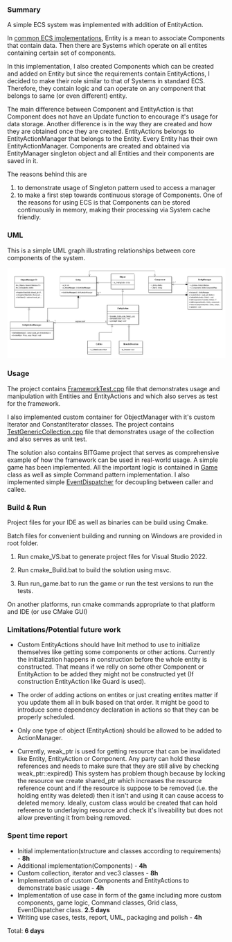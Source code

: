 ### Summary

A simple ECS system was implemented with addition of EntityAction.

In [common ECS implementations](https://en.wikipedia.org/wiki/Entity_component_system#References), Entity is a mean to associate Components that contain data. Then there are Systems which operate on all entites containing certain set of components.

In this implementation, I also created Components which can be created and added on Entity
but since the requirements contain EntityActions, I decided to make their role similar to that of Systems in standard ECS.
Therefore, they contain logic and can operate on any component that belongs to same (or even different) entity.

The main difference between Component and EntityAction is that Component does not have an Update function to encourage it's usage for data storage.
Another difference is in the way they are created and how they are obtained once they are created.
EntityActions belongs to EntityActionManager that belongs to the Entity. Every Entity has their own EntityActionManager.
Components are created and obtained via EntityManager singleton object and all Entities and their components are saved in it.

The reasons behind this are 

1. to demonstrate usage of Singleton pattern used to access a manager
2. to make a first step towards continuous storage of Components. One of the reasons for using ECS is that Components can be stored continuously in memory, making their processing via System cache friendly.

### UML
This is a simple UML graph illustrating relationships between core components of the system.

![UML graph](uml.png)


### Usage

The project contains [FrameworkTest.cpp](/BITFramework/src/Tests/FrameworkTest.cpp) file that demonstrates usage and manipulation with Entities and EntityActions and which also serves as test for the framework.

I also implemented custom container for ObjectManager with it's custom Iterator and ConstantIterator classes.
The project contains [TestGenericCollection.cpp](/BITFramework/src/Tests/GenericCollectionTest.cpp) file that demonstrates usage of the collection and also serves as unit test.

The solution also contains BITGame project that serves as comprehensive example of how the framework can be used in real-world usage.
A simple game has been implemented. All the important logic is contained in [Game](BITGame/src/Game.cpp) class as well as simple Command pattern implementation.
I also implemented simple [EventDispatcher](/BITFramework/src/Core/Events/EventDispatcher.h) for decoupling between caller and callee.

### Build & Run
Project files for your IDE as well as binaries can be build using Cmake.

Batch files for convenient building and running on Windows are provided in root folder.

1. Run cmake_VS.bat to generate project files for Visual Studio 2022.

1. Run cmake_Build.bat to build the solution using msvc.

1. Run run_game.bat to run the game or run the test versions to run the tests.

On another platforms, run cmake commands appropriate to that platform and IDE (or use CMake GUI)

### Limitations/Potential future work

* Custom EntityActions should have Init method to use to initialize themselves like getting some components or other actions. Currently the initialization happens in construction before the whole entity is constructed. That means if we relly on some other Component or EntityAction to be added they might not be constructed yet (If construction EntityAction like Guard is used).

* The order of adding actions on entites or just creating entites matter if you update them all in bulk based on that order. It might be good to introduce some dependency declaration in actions so that they can be properly scheduled.

* Only one type of object (EntityAction) should be allowed to be added to ActionManager.

* Currently, weak_ptr is used for getting resource that can be invalidated like Entity, EntityAction or Component. Any party can hold these references and needs to make sure that they are still alive by checking weak_ptr::expired() This system has problem though because by locking the resource we create shared_ptr which increases the resource reference count and if the resource is suppose to be removed (i.e. the holding entity was deleted) then it isn't and using it can cause access to deleted memory. Ideally, custom class would be created that can hold reference to underlaying resource and check it's liveability but does not allow preventing it from being removed.



### Spent time report

* Initial implementation(structure and classes according to requirements) - **8h**
* Additional implementation(Components) - **4h**
* Custom collection, iterator and vec3 classes - **8h**
* Implementation of custom Components and EntityActions to demonstrate basic usage - **4h**
* Implementation of use case in form of the game including more custom components, game logic, Command classes, Grid class, EventDispatcher class. **2.5 days**
* Writing use cases, tests, report, UML, packaging and polish - **4h**

Total: **6 days**

